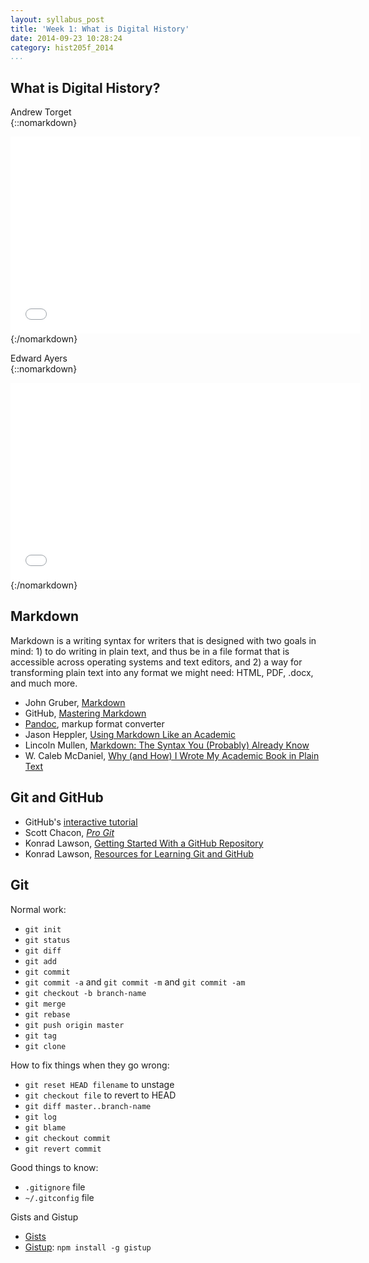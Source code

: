 ```yaml
---
layout: syllabus_post
title: 'Week 1: What is Digital History'
date: 2014-09-23 10:28:24
category: hist205f_2014 
...
```


## What is Digital History?

Andrew Torget  
{::nomarkdown}
<iframe width="560" height="315" 
src="//www.youtube.com/embed/pbvX0w8YBe8?list=PLB49DA24DD8E0C2A3" 
frameborder="0"></iframe>
{:/nomarkdown}

Edward Ayers  
{::nomarkdown}
<iframe width="560" height="315" 
src="//www.youtube.com/embed/2FBnN-SfcGk?list=PL53064E0637A948E5" 
frameborder="0"></iframe>
{:/nomarkdown}

## Markdown

Markdown is a writing syntax for writers that is designed with two goals in 
mind: 1) to do writing in plain text, and thus be in a file format that is 
accessible across operating systems and text editors, and 2) a way for 
transforming plain text into any format we might need: HTML, PDF, .docx, and 
much more.

- John Gruber, [Markdown][]
- GitHub, [Mastering Markdown][]
- [Pandoc][], markup format converter
- Jason Heppler, [Using Markdown Like an Academic][]
- Lincoln Mullen, [Markdown: The Syntax You (Probably) Already Know][]
- W\. Caleb McDaniel, [Why (and How) I Wrote My Academic Book in Plain Text][]

## Git and GitHub

- GitHub's [interactive tutorial][] 
- Scott Chacon, *[Pro Git][]*
- Konrad Lawson, [Getting Started With a GitHub Repository][]
- Konrad Lawson, [Resources for Learning Git and GitHub][]

## Git

Normal work:

-   `git init`
-   `git status`
-   `git diff`
-   `git add`
-   `git commit`
-   `git commit -a` and `git commit -m` and `git commit -am`
-   `git checkout -b branch-name`
-   `git merge`
-   `git rebase`
-   `git push origin master`
-   `git tag`
-   `git clone`

How to fix things when they go wrong:

-   `git reset HEAD filename` to unstage
-   `git checkout file` to revert to HEAD
-   `git diff master..branch-name`
-   `git log`
-   `git blame`
-   `git checkout commit`
-   `git revert commit`

Good things to know:

-   `.gitignore` file
-   `~/.gitconfig` file

Gists and Gistup

-   [Gists][]
-   [Gistup][]: `npm install -g gistup`

  [Markdown]: http://daringfireball.net/projects/markdown/
  [Mastering Markdown]: https://guides.github.com/features/mastering-markdown/
  [Pandoc]: http://johnmacfarlane.net/pandoc/
  [Using Markdown Like an Academic]: http://jasonheppler.org/2012/11/20/using-markdown-like-an-academic/
  [Markdown: The Syntax You (Probably) Already Know]: http://chronicle.com/blogs/profhacker/markdown-the-syntax-you-probably-already-know/35295
  [interactive tutorial]: http://try.github.io/
  [Pro Git]: http://git-scm.com/book
  [Getting Started With a GitHub Repository]: http://chronicle.com/blogs/profhacker/getting-started-with-a-github-repository/47393
  [Resources for Learning Git and GitHub]: http://chronicle.com/blogs/profhacker/resources-for-learning-git-and-github/48285
  [Why (and How) I Wrote My Academic Book in Plain Text]: http://wcm1.web.rice.edu/my-academic-book-in-plain-text.html
  [Gists]: https://gist.github.com/
  [Gistup]: https://github.com/mbostock/gistup
